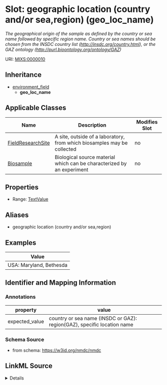 # Slot: geographic location (country and/or sea,region) (geo_loc_name)


_The geographical origin of the sample as defined by the country or sea name followed by specific region name. Country or sea names should be chosen from the INSDC country list (http://insdc.org/country.html), or the GAZ ontology (http://purl.bioontology.org/ontology/GAZ)_



URI: [MIXS:0000010](https://w3id.org/mixs/0000010)




## Inheritance

* [environment_field](environment_field.md)
    * **geo_loc_name**





## Applicable Classes

| Name | Description | Modifies Slot |
| --- | --- | --- |
[FieldResearchSite](FieldResearchSite.md) | A site, outside of a laboratory, from which biosamples may be collected |  no  |
[Biosample](Biosample.md) | Biological source material which can be characterized by an experiment |  no  |







## Properties

* Range: [TextValue](TextValue.md)



## Aliases


* geographic location (country and/or sea,region)




## Examples

| Value |
| --- |
| USA: Maryland, Bethesda |

## Identifier and Mapping Information





### Annotations

| property | value |
| --- | --- |
| expected_value | country or sea name (INSDC or GAZ): region(GAZ), specific location name |



### Schema Source


* from schema: https://w3id.org/nmdc/nmdc




## LinkML Source

<details>
```yaml
name: geo_loc_name
annotations:
  expected_value:
    tag: expected_value
    value: 'country or sea name (INSDC or GAZ): region(GAZ), specific location name'
description: The geographical origin of the sample as defined by the country or sea
  name followed by specific region name. Country or sea names should be chosen from
  the INSDC country list (http://insdc.org/country.html), or the GAZ ontology (http://purl.bioontology.org/ontology/GAZ)
title: geographic location (country and/or sea,region)
examples:
- value: 'USA: Maryland, Bethesda'
from_schema: https://w3id.org/nmdc/nmdc
aliases:
- geographic location (country and/or sea,region)
rank: 1000
is_a: environment field
string_serialization: '{term}: {term}, {text}'
slot_uri: MIXS:0000010
multivalued: false
alias: geo_loc_name
domain_of:
- FieldResearchSite
- Biosample
range: TextValue

```
</details>